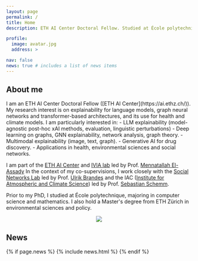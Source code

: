 ```yaml
---
layout: page
permalink: /
title: Home
description: ETH AI Center Doctoral Fellow. Studied at École polytechnique and ETH Zürich.

profile:
  image: avatar.jpg
  address: >

nav: false
news: true # includes a list of news items
---
```


## About me

<div class="row">
  <div class="col-md-8" markdown="1"> 
  I am an ETH AI Center Doctoral Fellow ([ETH AI Center](https://ai.ethz.ch/)). 
  My research interest is on explainability for language models, graph neural networks and transformer-based architectures, and its use for health and climate models. 
  I am particularly interested in:
  - LLM explainability (model-agnostic post-hoc xAI methods, evaluation, linguistic perturbations)
  - Deep learning on graphs, GNN explainability, network analysis, graph theory. 
  - Multimodal explainability (image, text, graph).
  - Generative AI for drug discovery.
  - Applications in health, environmental sciences and social networks. 
  
  I am part of the [ETH AI Center](https://ai.ethz.ch/) and [IVIA lab](https://ivia.ethz.ch/) led by Prof. [Mennatallah El-Assady](https://el-assady.com/)
  In the context of my co-supervisions, I work closely with the [Social Networks Lab](https://sn.ethz.ch/) led by Prof. [Ulrik Brandes](https://sn.ethz.ch/profile.html?persid=239462) and the IAC ([Institute for Atmospheric and Climate Science](https://iac.ethz.ch/)) led by Prof. [Sebastian Schemm](https://usys.ethz.ch/en/people/profile.MTU3ODEz.TGlzdC8yODUyLDMyMDE5NzIyMg==.html).

Prior to my PhD, I studied at École polytechnique, majoring in computer science and mathematics. I also hold a Master's degree from ETH Zürich in environmental sciences and policy.

  </div>
  <div class="col-md-4 m-auto" style="text-align: center">
    <img class="img-responsive rounded-circle profile" src="assets/img/{{page.profile.image}}">
  </div>
</div>

## News

{% if page.news %}
{% include news.html %}
{% endif %}
